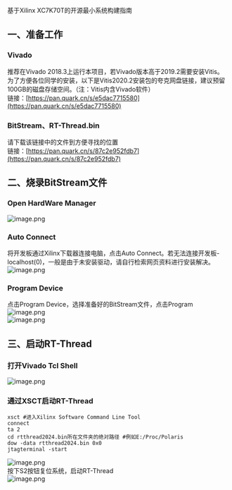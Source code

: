 基于Xilinx XC7K70T的开源最小系统构建指南
## 一、准备工作
### Vivado
推荐在Vivado 2018.3上运行本项目，若Vivado版本高于2019.2需要安装Vitis。为了方便各位同学的安装，以下是Vitis2020.2安装包的夸克网盘链接，建议预留100GB的磁盘存储空间。（注：Vitis内含Vivado软件）<br />链接：[https://pan.quark.cn/s/e5dac7715580](https://pan.quark.cn/s/e5dac7715580)
### BitStream、RT-Thread.bin
请下载该链接中的文件到方便寻找的位置<br />链接：[https://pan.quark.cn/s/87c2e952fdb7](https://pan.quark.cn/s/87c2e952fdb7)
## 二、烧录BitStream文件
### Open HardWare Manager
![image.png](https://github.com/CallWoa/OpenBPU2-doc/blob/master/image/fpga1.png?raw=true)
### Auto Connect
将开发板通过Xilinx下载器连接电脑，点击Auto Connect。若无法连接开发板-localhost(0)，一般是由于未安装驱动，请自行检索网页资料进行安装解决。<br />![image.png](https://github.com/CallWoa/OpenBPU2-doc/blob/master/image/fpga2.png?raw=true)
### Program Device
点击Program Device，选择准备好的BitStream文件，点击Program<br />![image.png](https://github.com/CallWoa/OpenBPU2-doc/blob/master/image/fpga3.png?raw=true)<br />![image.png](https://github.com/CallWoa/OpenBPU2-doc/blob/master/image/fpga4.png?raw=true)
## 三、启动RT-Thread
### 打开Vivado Tcl Shell
![image.png](https://github.com/CallWoa/OpenBPU2-doc/blob/master/image/fpga5.png?raw=true)
### 通过XSCT启动RT-Thread
```
xsct #进入Xilinx Software Command Line Tool
connect
ta 2
cd rtthread2024.bin所在文件夹的绝对路径 #例如E:/Proc/Polaris
dow -data rtthread2024.bin 0x0
jtagterminal -start
```
![image.png](https://github.com/CallWoa/OpenBPU2-doc/blob/master/image/fpga6.png?raw=true)<br />按下S2按钮复位系统，启动RT-Thread<br />![image.png](https://github.com/CallWoa/OpenBPU2-doc/blob/master/image/fpga7.png?raw=true)
